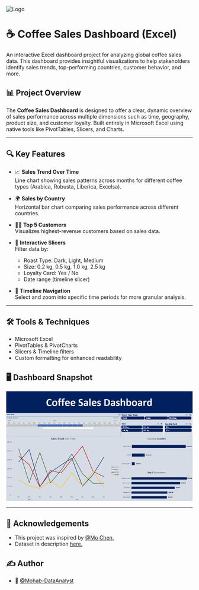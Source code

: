 ![Logo](https://unocasa.com/cdn/shop/articles/types_of_coffee_91a828a5-7ff3-427d-acaa-c8b7289c9e5a_600x.jpg?v=1621261041)

# ☕ Coffee Sales Dashboard (Excel)

An interactive Excel dashboard project for analyzing global coffee sales data. This dashboard provides insightful visualizations to help stakeholders identify sales trends, top-performing countries, customer behavior, and more.

## 📊 Project Overview

The **Coffee Sales Dashboard** is designed to offer a clear, dynamic overview of sales performance across multiple dimensions such as time, geography, product size, and customer loyalty. Built entirely in Microsoft Excel using native tools like PivotTables, Slicers, and Charts.

---

## 🔍 Key Features

- 📈 **Sales Trend Over Time**  
  Line chart showing sales patterns across months for different coffee types (Arabica, Robusta, Liberica, Excelsa).

- 🌍 **Sales by Country**  
  Horizontal bar chart comparing sales performance across different countries.

- 🧑‍💼 **Top 5 Customers**  
  Visualizes highest-revenue customers based on sales data.

- 🔄 **Interactive Slicers**  
  Filter data by:
  - Roast Type: Dark, Light, Medium  
  - Size: 0.2 kg, 0.5 kg, 1.0 kg, 2.5 kg  
  - Loyalty Card: Yes / No  
  - Date range (timeline slicer)

- 📅 **Timeline Navigation**  
  Select and zoom into specific time periods for more granular analysis.

---

## 🛠️ Tools & Techniques

- Microsoft Excel  
- PivotTables & PivotCharts  
- Slicers & Timeline filters  
- Custom formatting for enhanced readability

## 🖥️ Dashboard Snapshot

![image alt](https://github.com/Mohab-DataAnalyst/Coffee-Orders-Dashboard/blob/main/Coffee%20Sales%20Dashboard.PNG?raw=true)

---

## 📎 Acknowledgements
- This project was inspired by [@Mo Chen.](https://youtu.be/m13o5aqeCbM?si=W9JPsol-oXj7iJN3)
- Dataset in description [here.](https://github.com/mochen862/excel-project-coffee-sales)
## ✍️ Author
- 👤 [@Mohab-DataAnalyst](https://github.com/Mohab-DataAnalyst)


